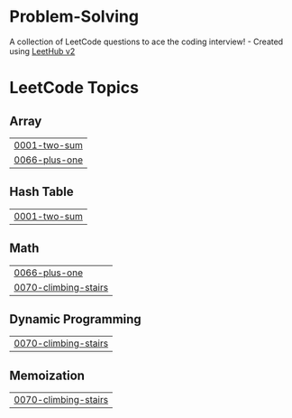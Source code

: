# Problem-Solving
A collection of LeetCode questions to ace the coding interview! - Created using [LeetHub v2](https://github.com/arunbhardwaj/LeetHub-2.0)

<!---LeetCode Topics Start-->
# LeetCode Topics
## Array
|  |
| ------- |
| [0001-two-sum](https://github.com/AbeerMohamedIbrahim/Problem-Solving/tree/master/0001-two-sum) |
| [0066-plus-one](https://github.com/AbeerMohamedIbrahim/Problem-Solving/tree/master/0066-plus-one) |
## Hash Table
|  |
| ------- |
| [0001-two-sum](https://github.com/AbeerMohamedIbrahim/Problem-Solving/tree/master/0001-two-sum) |
## Math
|  |
| ------- |
| [0066-plus-one](https://github.com/AbeerMohamedIbrahim/Problem-Solving/tree/master/0066-plus-one) |
| [0070-climbing-stairs](https://github.com/AbeerMohamedIbrahim/Problem-Solving/tree/master/0070-climbing-stairs) |
## Dynamic Programming
|  |
| ------- |
| [0070-climbing-stairs](https://github.com/AbeerMohamedIbrahim/Problem-Solving/tree/master/0070-climbing-stairs) |
## Memoization
|  |
| ------- |
| [0070-climbing-stairs](https://github.com/AbeerMohamedIbrahim/Problem-Solving/tree/master/0070-climbing-stairs) |
<!---LeetCode Topics End-->